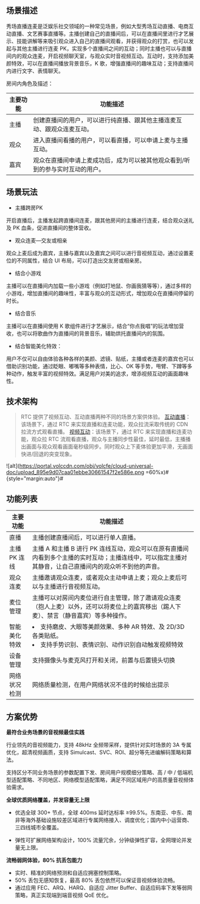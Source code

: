 ## 场景描述

秀场直播连麦是泛娱乐社交领域的一种常见场景，例如大型秀场互动直播、电商互动直播、文艺赛事直播等。主播创建自己的直播间后，可以在直播间里进行才艺展示、技能讲解等来吸引观众进入自己的直播间观看，并获得观众的打赏，也可以发起与其他主播进行连麦 PK，实现多个直播间之间的互动；同时主播也可以与直播间内的观众连麦，开启视频聊天室，与观众实时音视频互动。互动时，支持添加美颜特效，可以在直播间播放背景音乐，K 歌，增强直播间的趣味互动；支持直播间内进行文字、表情聊天。

房间内角色及描述：

|主要功能 |功能描述 |
|---|---|
|主播|创建直播间的用户，可以进行纯直播、跟其他主播连麦互动、跟观众连麦互动。|
|观众|进入直播间看播的用户，可以看直播，可以申请上麦与主播互动。|
| 嘉宾|观众在直播间申请上麦成功后，成为可以被其他观众看到/听到的参与实时互动的用户。|


## 场景玩法

- 主播跨房PK

开启直播后，主播发起跨直播间连麦，跟其他房间的主播进行连麦，结合观众送礼及 PK 血条，促进直播间的整体营收。

- 观众连麦—交友或相亲

观众上麦后成为嘉宾，主播与嘉宾以及嘉宾之间可以进行音视频互动，通过设置麦位的不同属性，结合 UI 布局，可以打造出交友房或相亲房。

- 结合小游戏

主播可以在直播间内加载一些小游戏（例如打地鼠、你画我猜等等），通过多样的小游戏，增加直播间的趣味性，丰富与观众的互动形式，增加观众在直播间停留的时长。

- 结合音乐

主播可以在直播间使用 K 歌组件进行才艺展示，结合“你点我唱”的玩法增加营收，也可以将歌曲作为直播间的背景音乐，辅助烘托直播间内的氛围。

- 结合智能美化特效：

用户不仅可以自由体验各种各样的美颜、滤镜、贴纸，主播或者连麦的嘉宾也可以借助识别功能，通过眨眼、嘟嘴等多种表情，比心、OK 等手势，甩臂、下蹲等多种动作，触发丰富的视频特效。满足用户对美的追求，增添视频互动的画面趣味性。

## 技术架构

> RTC 提供了视频互动、互动直播两种不同的场景方案供体验。
> [互动直播](152574)：该场景下，通过 RTC 来实现直播和连麦功能，观众拉流采取传统的 CDN 拉流方式观看直播。
> [视频互动](113691)：该场景下，通过 RTC 来实现直播和连麦功能，观众拉 RTC 流观看直播，观众与主播同步性最佳，延时最低，主播播出画面与观众观看画面毫秒级同步。同时观众上下麦体验更加平滑，无画面快进/回退的突变现象。


![alt](https://portal.volccdn.com/obj/volcfe/cloud-universal-doc/upload_895e9d07caa01ebbe30661547f2e586e.png =60%x)#{style="margin:auto"}#


## 功能列表

|主要功能 |功能描述 |
|---|---|
|直播 |主播创建直播间后，可以进行单人直播。 |
|主播 PK 连线 |主播 A 和主播 B 进行 PK 连线互动，观众可以在原有直播间内看到多个主播的实时互动；主播连线中，可以指定主播对其静音，让自己直播间内的观众听不到他的声音。 |
|观众连麦 |主播邀请观众连麦，或者观众主动申请上麦；观众上麦后可以与主播进行音视频互动。 |
|麦位管理 |主播可以对房间内麦位进行自主管理，除了邀请观众连麦（抱人上麦）以外，还可以将麦位上的嘉宾移出（踢人下麦）、禁言（静音嘉宾）等多种操作。 |
|智能美化特效 |<li>支持磨皮、大眼等美颜效果、多种 AR 特效、及 2D/3D 各类贴纸。</li><li>支持手势识别、表情识别、动作识别自动触发视频特效</li>|
|设备管理 |支持摄像头与麦克风打开和关闭，前置与后置镜头切换 |
|网络状况检测 |网络质量检测，在用户网络状况不佳的时候给出提示 |


## 方案优势



**最符合业务场景的音视频最佳实践**

行业领先的音视频能力，支持 48kHz 全频带采样，提供针对实时场景的 3A 专属优化，超清视频画质，支持 Simulcast、SVC、ROI、超分等先进编解码策略和算法。

支持区分不同业务场景的参数配置下发、房间用户规模细分策略、高 / 中 / 低端机型适配策略、不同地区、网络模型适配策略，满足不同区域用户的高质量音视频体验需求。

**全球优质网络覆盖，并发容量无上限**
	

* 优选全球 300+ 节点，全球 400ms 延时达标率 ≥99.5%。东南亚、中东、南非等海外基础设施较差区域进行专属网络接入、调度优化；国内中小运营商、三四线城市全覆盖。

* 弹性可扩展网络架构设计，100% 流量冗余，分钟级弹性扩容，全网理论并发量无上限。

**流畅弱网体验，80% 抗丢包能力**

* 实时、精准的网络预测和自适应拥塞控制策略。
* 50% 丢包无感知恢复，最高 80% 丢包依然可以保证音视频体验流畅。
* 通过应用 FEC、ARQ、HARQ、自适应 Jitter Buffer、自适应码率下发等弱网策略，真正实现端到端音视频 QoE 优化。
